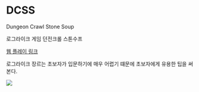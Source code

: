 # DCSS
Dungeon Crawl Stone Soup

로그라이크 게임 던전크롤 스톤수프

[웹 플레이 링크](http://www.webzook.net)

로그라이크 장르는 초보자가 입문하기에 매우 어렵기 떄문에 초보자에게 유용한 팁을 써본다.

<img src="http://1.bp.blogspot.com/-SxUlQ_JdZFk/UySMU3_c4_I/AAAAAAAABOk/oTHDD2XvVgc/s1600/%EB%8D%98%EC%A0%84%EA%B5%AC%EC%A1%B0+-+%EB%B3%B5%EC%82%AC%EB%B3%B8+-+%EB%B3%B5%EC%82%AC%EB%B3%B8+-+%EB%B3%B5%EC%82%AC%EB%B3%B8+(2).png">
